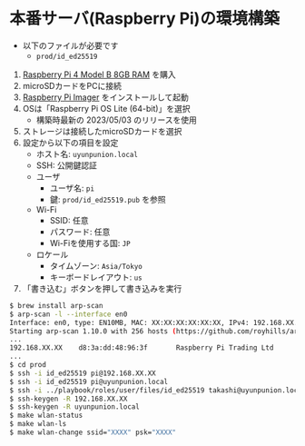 # 本番サーバ(Raspberry Pi)の環境構築

- 以下のファイルが必要です
    - `prod/id_ed25519`

1. [Raspberry Pi 4 Model B 8GB RAM](https://www.raspberrypi.com/products/raspberry-pi-4-model-b/?variant=raspberry-pi-4-model-b-8gb) を購入
1. microSDカードをPCに接続
1. [Raspberry Pi Imager](https://www.raspberrypi.com/software/) をインストールして起動
1. OSは「Raspberry Pi OS Lite (64-bit)」を選択
    - 構築時最新の 2023/05/03 のリリースを使用
1. ストレージは接続したmicroSDカードを選択
1. 設定から以下の項目を設定
    - ホスト名: `uyunpunion.local`
    - SSH: 公開鍵認証
    - ユーザ
        - ユーザ名: `pi`
        - 鍵: `prod/id_ed25519.pub` を参照
    - Wi-Fi
        - SSID: 任意
        - パスワード: 任意
        - Wi-Fiを使用する国: `JP`
    - ロケール
        - タイムゾーン: `Asia/Tokyo`
        - キーボードレイアウト: `us`
1. 「書き込む」ボタンを押して書き込みを実行

```bash
$ brew install arp-scan
$ arp-scan -l --interface en0
Interface: en0, type: EN10MB, MAC: XX:XX:XX:XX:XX:XX, IPv4: 192.168.XX.XX
Starting arp-scan 1.10.0 with 256 hosts (https://github.com/royhills/arp-scan)
...
192.168.XX.XX    d8:3a:dd:48:96:3f       Raspberry Pi Trading Ltd
...
$ cd prod
$ ssh -i id_ed25519 pi@192.168.XX.XX                                        # SSH接続(piユーザ)
$ ssh -i id_ed25519 pi@uyunpunion.local                                     # SSH接続(piユーザ)
$ ssh -i ../playbook/roles/user/files/id_ed25519 takashi@uyunpunion.local   # SSH接続(takashiユーザ)
$ ssh-keygen -R 192.168.XX.XX                                               # 本番サーバを作り直した場合に実行が必要
$ ssh-keygen -R uyunpunion.local                                            # 本番サーバを作り直した場合に実行が必要
$ make wlan-status                                                          # Wi-Fiの接続状況を確認
$ make wlan-ls                                                              # 接続可能なWi-Fiの一覧を確認
$ make wlan-change ssid="XXXX" psk="XXXX"                                   # Wi-Fiの接続先を変更
```
